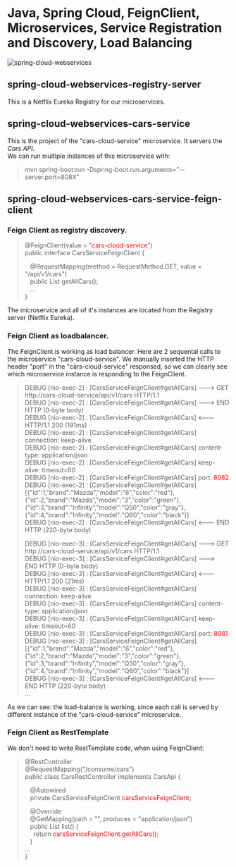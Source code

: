 # Java, Spring Cloud, FeignClient, Microservices, Service Registration and Discovery, Load Balancing

![spring-cloud-webservices](spring-cloud-webservices.png?id=1)

## spring-cloud-webservices-registry-server
This is a Netflix Eureka Registry for our microservices.

## spring-cloud-webservices-cars-service
This is the project of the "cars-cloud-service" microservice. It servers the _Cars API._   
We can run multiple instances of this microservice with:  
>  mvn spring-boot:run -Dspring-boot.run.arguments="--server.port=808X"

## spring-cloud-webservices-cars-service-feign-client

### Feign Client as registry discovery.

> @FeignClient(value = "<span style='color:red'>cars-cloud-service</span>")  
  public interface CarsServiceFeignClient {  
>  
> &nbsp;&nbsp; @RequestMapping(method = RequestMethod.GET, value = "/api/v1/cars")  
  &nbsp;&nbsp; public List<Car> getAllCars();  
>  &nbsp;&nbsp; ...  
}  

The microservice and all of it's instances are located from the Registry server (Netflix Eureka).

### Feign Client as loadbalancer.

The FeignClient is working as load balancer. Here are 2 sequental calls to the microservice "cars-cloud-service". We manually inserted the HTTP header "port" in the "cars-cloud-service" responsed, so we can clearly see which microservice instance is responding to the FeignClient.

>DEBUG [nio-exec-2] : [CarsServiceFeignClient#getAllCars] ---> GET http://cars-cloud-service/api/v1/cars HTTP/1.1  
DEBUG [nio-exec-2] : [CarsServiceFeignClient#getAllCars] ---> END HTTP (0-byte body)  
DEBUG [nio-exec-2] : [CarsServiceFeignClient#getAllCars] <--- HTTP/1.1 200 (191ms)  
DEBUG [nio-exec-2] : [CarsServiceFeignClient#getAllCars] connection: keep-alive  
DEBUG [nio-exec-2] : [CarsServiceFeignClient#getAllCars] content-type: application/json  
DEBUG [nio-exec-2] : [CarsServiceFeignClient#getAllCars] keep-alive: timeout=60  
DEBUG [nio-exec-2] : [CarsServiceFeignClient#getAllCars] port: <span style='color:red'>8082</span>  
DEBUG [nio-exec-2] : [CarsServiceFeignClient#getAllCars] [{"id":1,"brand":"Mazda","model":"6","color":"red"},{"id":2,"brand":"Mazda","model":"3","color":"green"},{"id":3,"brand":"Infinity","model":"Q50","color":"gray"},{"id":4,"brand":"Infinity","model":"Q60","color":"black"}]  
DEBUG [nio-exec-2] : [CarsServiceFeignClient#getAllCars] <--- END HTTP (220-byte body)  
>  
>DEBUG [nio-exec-3] : [CarsServiceFeignClient#getAllCars] ---> GET http://cars-cloud-service/api/v1/cars HTTP/1.1  
DEBUG [nio-exec-3] : [CarsServiceFeignClient#getAllCars] ---> END HTTP (0-byte body)  
DEBUG [nio-exec-3] : [CarsServiceFeignClient#getAllCars] <--- HTTP/1.1 200 (21ms)  
DEBUG [nio-exec-3] : [CarsServiceFeignClient#getAllCars] connection: keep-alive  
DEBUG [nio-exec-3] : [CarsServiceFeignClient#getAllCars] content-type: application/json  
DEBUG [nio-exec-3] : [CarsServiceFeignClient#getAllCars] keep-alive: timeout=60  
DEBUG [nio-exec-3] : [CarsServiceFeignClient#getAllCars] port: <span style='color:red'>8081</span>  
DEBUG [nio-exec-3] : [CarsServiceFeignClient#getAllCars] [{"id":1,"brand":"Mazda","model":"6","color":"red"},{"id":2,"brand":"Mazda","model":"3","color":"green"},{"id":3,"brand":"Infinity","model":"Q50","color":"gray"},{"id":4,"brand":"Infinity","model":"Q60","color":"black"}]  
DEBUG [nio-exec-3] : [CarsServiceFeignClient#getAllCars] <--- END HTTP (220-byte body)  
> ...

As we can see: the load-balance is working, since each call is served by different instance of the "cars-cloud-service" microservice.

### Feign Client as RestTemplate

We don't need to write RestTemplate code, when using FeignClient:
> @RestController  
  @RequestMapping("/consume/cars")  
  public class CarsRestController implements CarsApi {  
>  
> &nbsp;&nbsp; @Autowired  
  &nbsp;&nbsp; private CarsServiceFeignClient <span style='color:red'>carsServiceFeignClient</span>;  
>  
> &nbsp;&nbsp; @Override  
  &nbsp;&nbsp; @GetMapping(path = "", produces = "application/json")  
  &nbsp;&nbsp; public List<Car> list() {  
  &nbsp;&nbsp;&nbsp;&nbsp;   return <span style='color:red'>carsServiceFeignClient.getAllCars()</span><span>;</span>  
  &nbsp;&nbsp; }  
> ...  
  }
